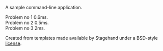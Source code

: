 A sample command-line application.

Problem no 1 0.6ms.  
Problem no 2 0.5ms.  
Problem no 3 2ms.  

Created from templates made available by Stagehand under a BSD-style
[license](https://github.com/dart-lang/stagehand/blob/master/LICENSE).
